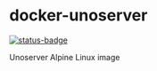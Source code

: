 # docker-unoserver
[![status-badge](https://build02.sotolar.net/api/badges/13/status.svg)](https://build02.sotolar.net/repos/13)

Unoserver Alpine Linux image
